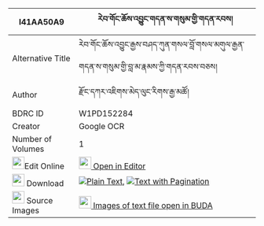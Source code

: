 |I41AA50A9|རེབ་གོང་ཆོས་འབྱུང་གདན་ས་གསུམ་གྱི་གདན་རབས། 
| --- | --- 
|Alternative Title |རེབ་གོང་ཆོས་འབྱུང་རྒྱས་བཤད་ཀུན་གསལ་བློ་གསལ་མགུལ་རྒྱན་གདན་ས་གསུམ་གྱི་བླ་མ་རྣམས་ཀྱི་གདན་རབས་བཅས།
|Author| རྫོང་དཀར་འཇིགས་མེད་ལུང་རིགས་རྒྱ་མཚོ།
|BDRC ID | W1PD152284
|Creator | Google OCR
|Number of Volumes| 1
|<img width="25" src="https://img.icons8.com/color/25/000000/edit-property.png">Edit Online| [<img width="25" src="https://avatars.githubusercontent.com/u/45091458?s=200&v=4"> Open in Editor](http://editor.openpecha.org/I41AA50A9)
|<img width="25" src="https://img.icons8.com/fluent/48/000000/download-2.png"/>  Download | [![](https://img.icons8.com/color/20/000000/txt.png)Plain Text](https://github.com/Openpecha/I41AA50A9/releases/download/v2/reb_gong_chojung_densa_sum_gyi_plain_I41AA50A9.zip), [![](https://img.icons8.com/color/20/000000/txt.png)Text with Pagination](https://github.com/Openpecha/I41AA50A9/releases/download/v2/reb_gong_chojung_densa_sum_gyi_pages_I41AA50A9.zip)
|<img width="25" src="https://img.icons8.com/plasticine/100/000000/pictures-folder.png"/>  Source Images | [<img width="25" src="https://library.bdrc.io/icons/BUDA-small.svg"> Images of text file open in BUDA](https://library.bdrc.io/show/bdr:W1PD152284)